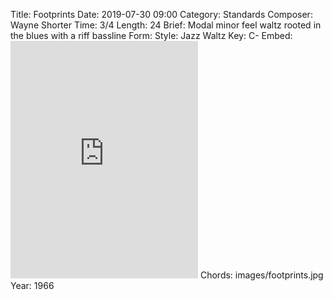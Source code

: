 Title: Footprints
Date: 2019-07-30 09:00
Category: Standards
Composer: Wayne Shorter
Time: 3/4
Length: 24
Brief: Modal minor feel waltz rooted in the blues with a riff bassline
Form:
Style: Jazz Waltz
Key: C-
Embed: <iframe src="https://open.spotify.com/embed/playlist/3G22JommivMxmYBytUT0tv" width="300" height="380" frameborder="0" allowtransparency="true" allow="encrypted-media"></iframe>
Chords: images/footprints.jpg
Year: 1966
